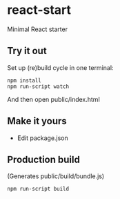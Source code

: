 # react-start

Minimal React starter

## Try it out

Set up (re)build cycle in one terminal:

	npm install
	npm run-script watch

And then open public/index.html

## Make it yours

- Edit package.json

## Production build

(Generates public/build/bundle.js)

	npm run-script build
